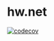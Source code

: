 # hw.net
[![codecov](https://codecov.io/gh/razrez/hw.net/branch/2k-198/graph/badge.svg?token=KEBCKR82AQ)](https://codecov.io/gh/razrez/hw.net)
